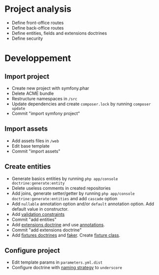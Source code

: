 Project analysis
================

- Define front-office routes
- Define back-office routes
- Define entities, fields and extensions doctrines
- Define security

Developpement
=============

Import project
--------------

- Create new project with symfony.phar
- Delete ACME bundle
- Restructure namespaces in ``/src``
- Update dependencies and create ``composer.lock`` by running ``composer update``
- Commit "import symfony project"

Import assets
-------------

- Add assets files in ``/web``
- Edit base template
- Commit "import assets"

Create entities
---------------

- Generate basics entities by running ``php app/console doctrine:generate:entity``
- Delete useless comments in created repositories
- Add joins, generate setter/getter by running ``php app/console doctrine:generate:entities`` and add ``cascade`` option
- Add ``nullable`` annotation option and/or ``default`` annotation option. Add default value in constructor.
- Add [validation constraints](http://symfony.com/doc/current/reference/constraints.html)
- Commit "add entities"
- Add [extensions doctrine](https://github.com/stof/StofDoctrineExtensionsBundle) and use [annotations](https://github.com/Atlantic18/DoctrineExtensions/tree/master/doc/).
- Commit "add extensions doctrine"
- Add [fixtures doctrines](http://symfony.com/doc/current/bundles/DoctrineFixturesBundle/index.html) and [faker](http://symfony.com/doc/current/bundles/DoctrineFixturesBundle/index.html). Create [fixture class](http://symfony.com/doc/current/bundles/DoctrineFixturesBundle/index.html#using-the-container-in-the-fixtures).

Configure project
-----------------

- Edit template params in ``parameters.yml.dist``
- Configure doctrine with [naming strategy](http://doctrine-orm.readthedocs.org/en/latest/reference/namingstrategy.html) to ``underscore``
